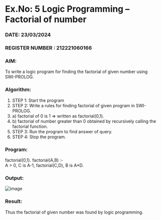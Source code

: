 # Ex.No: 5   Logic Programming – Factorial of number   
### DATE: 23/03/2024                                                                            
### REGISTER NUMBER : 212221060166
### AIM: 
To  write  a logic program for finding the factorial of given number using SWI-PROLOG. 
### Algorithm:
1. STEP 1: Start the program
2. STEP 2:  Write a rules for finding factorial of given program in SWI-PROLOG.
3.   a)	factorial of 0 is 1 => written as factorial(0,1).
4.   b)	factorial of number greater than 0 obtained by recursively calling the factorial    function.
5. STEP 3: Run the program  to find answer of  query.
6. STEP 4: Stop the program.

### Program:
factorial(0,1).
factorial(A,B) :-  
           A > 0, 
           C is A-1,
           factorial(C,D),
           B is A*D.


### Output:


![image](https://github.com/MEHUL1120/AI_Lab_2023-24/assets/159034708/eef0e120-a078-47a6-a22d-ce3760142bb5)

### Result:
Thus the factorial of given number was found by logic programming. 
